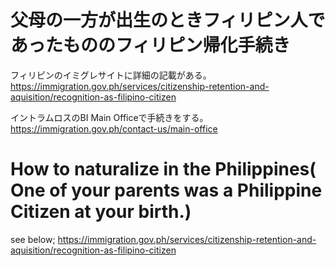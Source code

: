 # 父母の一方が出生のときフィリピン人であったもののフィリピン帰化手続き

フィリピンのイミグレサイトに詳細の記載がある。
https://immigration.gov.ph/services/citizenship-retention-and-aquisition/recognition-as-filipino-citizen

イントラムロスのBI Main Officeで手続きをする。
https://immigration.gov.ph/contact-us/main-office

# How to naturalize in the Philippines( One of your parents was a Philippine Citizen at your birth.)

see below;
https://immigration.gov.ph/services/citizenship-retention-and-aquisition/recognition-as-filipino-citizen